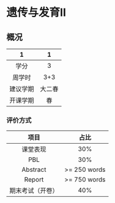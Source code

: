 # 遗传与发育Ⅱ

## 概况

| 1 | 1 |
| :---: | :---: |
| 学分 | 3 |
| 周学时 | 3+3 |
| 建议学期 | 大二春 |
| 开课学期 | 春 |

### 评价方式

| 项目 | 占比 |
| :---: | :---: |
| 课堂表现 | 30% |
| PBL | 30% |  
| Abstract | >= 250 words |
| Report | >= 750 words |
| 期末考试（开卷） | 40% |